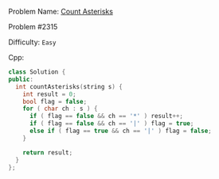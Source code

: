 Problem Name: [Count Asterisks](https://leetcode.com/problems/count-asterisks/description/)

Problem #2315

Difficulty: `Easy`

Cpp:

```cpp
class Solution {
public:
  int countAsterisks(string s) {
    int result = 0;
    bool flag = false;
    for ( char ch : s ) {
      if ( flag == false && ch == '*' ) result++;
      if ( flag == false && ch == '|' ) flag = true;
      else if ( flag == true && ch == '|' ) flag = false;  
    }

    return result;
  }
};
```